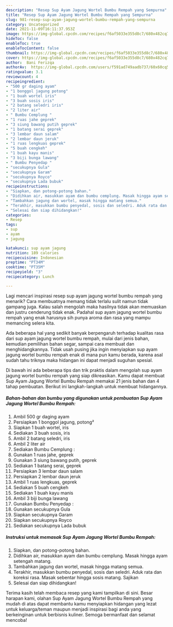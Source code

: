 ```yaml
---
description: "Resep Sup Ayam Jagung Wortel Bumbu Rempah yang Sempurna"
title: "Resep Sup Ayam Jagung Wortel Bumbu Rempah yang Sempurna"
slug: 981-resep-sup-ayam-jagung-wortel-bumbu-rempah-yang-sempurna
category: Uncategorized
date: 2021-11-09T16:11:37.953Z
image: https://img-global.cpcdn.com/recipes/f6af5033e355d8c7/680x482cq70/sup-ayam-jagung-wortel-bumbu-rempah-foto-resep-utama.jpg
hideToc: false
enableToc: true
enableTocContent: false
thumbnail: https://img-global.cpcdn.com/recipes/f6af5033e355d8c7/680x482cq70/sup-ayam-jagung-wortel-bumbu-rempah-foto-resep-utama.jpg
cover: https://img-global.cpcdn.com/recipes/f6af5033e355d8c7/680x482cq70/sup-ayam-jagung-wortel-bumbu-rempah-foto-resep-utama.jpg
author:  Bani Ferizqa
authorAv:  https://img-global.cpcdn.com/users/f591ad749aadb737/60x60cq50/avatar.jpg
ratingvalue: 3.1
reviewcount: 4
recipeingredient:
- "500 gr daging ayam"
- "1 bonggol jagung potong"
- "1 buah wortel iris"
- "3 buah sosis iris"
- "2 batang seledri iris"
- "2 liter air"
- " Bumbu Cemplung "
- "1 ruas jahe geprek"
- "3 siung bawang putih geprek"
- "1 batang serai geprek"
- "3 lembar daun salam"
- "2 lembar daun jeruk"
- "1 ruas lengkuas geprek"
- "5 buah cengkeh"
- "1 buah kayu manis"
- "3 biji bunga lawang"
- " Bumbu Penyedap "
- "secukupnya Gula"
- "secukupnya Garam"
- "secukupnya Royco"
- "secukupnya Lada bubuk"
recipeinstructions:
- "Siapkan, dan potong-potong bahan."
- "Didihkan air, masukkan ayam dan bumbu cemplung. Masak hingga ayam setengah matang."
- "Tambahkan jagung dan wortel, masak hingga matang semua."
- "Terakhir, masukkan bumbu penyedal, sosis dan seledri. Aduk rata dan koreksi rasa. Masak sebentar hingga sosis matang. Sajikan"
- "Selesai dan siap dihidangkan!"
categories:
- Resep
tags:
- sup
- ayam
- jagung

katakunci: sup ayam jagung 
nutrition: 189 calories
recipecuisine: Indonesian
preptime: "PT34M"
cooktime: "PT35M"
recipeyield: "3"
recipecategory: Lunch

---
```



Lagi mencari inspirasi resep sup ayam jagung wortel bumbu rempah yang menarik? Cara membuatnya memang tidak terlalu sulit namun tidak gampang juga. Kalau salah mengolah maka hasilnya tidak akan memuaskan dan justru cenderung tidak enak. Padahal sup ayam jagung wortel bumbu rempah yang enak harusnya sih punya aroma dan rasa yang mampu memancing selera kita.


Ada beberapa hal yang sedikit banyak berpengaruh terhadap kualitas rasa dari sup ayam jagung wortel bumbu rempah, mulai dari jenis bahan, kemudian pemilihan bahan segar, sampai cara membuat dan menghidangkannya. Tidak usah pusing jika ingin menyiapkan sup ayam jagung wortel bumbu rempah enak di mana pun kamu berada, karena asal sudah tahu triknya maka hidangan ini dapat menjadi suguhan spesial.




Di bawah ini ada beberapa tips dan trik praktis dalam mengolah sup ayam jagung wortel bumbu rempah yang siap dikreasikan. Kamu dapat membuat Sup Ayam Jagung Wortel Bumbu Rempah memakai 21 jenis bahan dan 4 tahap pembuatan. Berikut ini langkah-langkah untuk membuat hidangannya.

<!--inarticleads1-->

##### Bahan-bahan dan bumbu yang digunakan untuk pembuatan Sup Ayam Jagung Wortel Bumbu Rempah:

1. Ambil 500 gr daging ayam
1. Persiapkan 1 bonggol jagung, potong²
1. Siapkan 1 buah wortel, iris
1. Sediakan 3 buah sosis, iris
1. Ambil 2 batang seledri, iris
1. Ambil 2 liter air
1. Sediakan  Bumbu Cemplung :
1. Gunakan 1 ruas jahe, geprek
1. Gunakan 3 siung bawang putih, geprek
1. Sediakan 1 batang serai, geprek
1. Persiapkan 3 lembar daun salam
1. Persiapkan 2 lembar daun jeruk
1. Ambil 1 ruas lengkuas, geprek
1. Sediakan 5 buah cengkeh
1. Sediakan 1 buah kayu manis
1. Ambil 3 biji bunga lawang
1. Gunakan  Bumbu Penyedap :
1. Gunakan secukupnya Gula
1. Siapkan secukupnya Garam
1. Siapkan secukupnya Royco
1. Sediakan secukupnya Lada bubuk




<!--inarticleads2-->

##### Instruksi untuk memasak Sup Ayam Jagung Wortel Bumbu Rempah:

1. Siapkan, dan potong-potong bahan.
1. Didihkan air, masukkan ayam dan bumbu cemplung. Masak hingga ayam setengah matang.
1. Tambahkan jagung dan wortel, masak hingga matang semua.
1. Terakhir, masukkan bumbu penyedal, sosis dan seledri. Aduk rata dan koreksi rasa. Masak sebentar hingga sosis matang. Sajikan
1. Selesai dan siap dihidangkan!



Terima kasih telah membaca resep yang kami tampilkan di sini. Besar harapan kami, olahan Sup Ayam Jagung Wortel Bumbu Rempah yang mudah di atas dapat membantu kamu menyiapkan hidangan yang lezat untuk keluarga/teman maupun menjadi inspirasi bagi anda yang berkeinginan untuk berbisnis kuliner. Semoga bermanfaat dan selamat mencoba!

